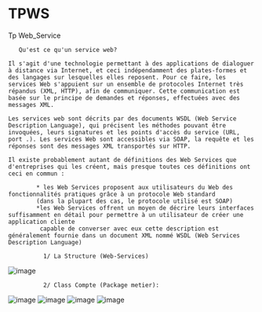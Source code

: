 # TPWS
Tp Web_Service

       Qu'est ce qu'un service web?
       
    Il s'agit d'une technologie permettant à des applications de dialoguer à distance via Internet, et ceci indépendamment des plates-formes et des langages sur lesquelles elles reposent. Pour ce faire, les services Web s'appuient sur un ensemble de protocoles Internet très répandus (XML, HTTP), afin de communiquer. Cette communication est basée sur le principe de demandes et réponses, effectuées avec des messages XML.
    
    Les services web sont décrits par des documents WSDL (Web Service Description Language), qui précisent les méthodes pouvant être invoquées, leurs signatures et les points d'accès du service (URL, port .). Les services Web sont accessibles via SOAP, la requête et les réponses sont des messages XML transportés sur HTTP.
    
    Il existe probablement autant de définitions des Web Services que d'entreprises qui les créent, mais presque toutes ces définitions ont ceci en commun :

            * les Web Services proposent aux utilisateurs du Web des fonctionnalités pratiques grâce à un protocole Web standard 
            (dans la plupart des cas, le protocole utilisé est SOAP)
            *les Web Services offrent un moyen de décrire leurs interfaces suffisamment en détail pour permettre à un utilisateur de créer une application cliente         
             capable de converser avec eux cette description est généralement fournie dans un document XML nommé WSDL (Web Services Description Language)

              1/ La Structure (Web-Services)
![image](https://user-images.githubusercontent.com/97621443/163290569-bea32dc4-6ad0-4ce4-ba86-49efad44c77c.png)

              2/ Class Compte (Package metier):
              
![image](https://user-images.githubusercontent.com/97621443/163290661-67931e9c-9986-42b2-867b-fdf3f160f2e2.png)
![image](https://user-images.githubusercontent.com/97621443/163290737-edf2e3cc-5e97-4023-bd75-46595dcecc26.png)
![image](https://user-images.githubusercontent.com/97621443/163290788-87ea0303-7dbb-4c17-8e8d-98f80ae44e8e.png)
![image](https://user-images.githubusercontent.com/97621443/163290879-81e0e8a0-084d-41b0-afb9-46bcb308fe82.png)


